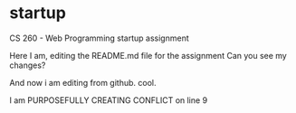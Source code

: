 # startup
CS 260 - Web Programming startup assignment

Here I am, editing the README.md file for the assignment
Can you see my changes?

And now i am editing from github. cool.

I am PURPOSEFULLY CREATING CONFLICT on line 9
